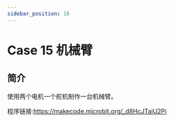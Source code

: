 ```yaml
---
sidebar_position: 16
---
```


# Case 15 机械臂

## 简介

使用两个电机一个舵机制作一台机械臂。


程序链接:https://makecode.microbit.org/_d8HcJTaiU2Pi
